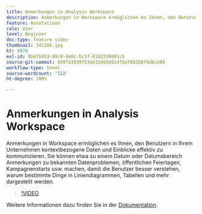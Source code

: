 ```yaml
---
title: Anmerkungen in Analysis Workspace
description: Anmerkungen in Workspace ermöglichen es Ihnen, den Benutzern in Ihrem Unternehmen kontextbezogene Daten und Einblicke effektiv zu kommunizieren. Sie können etwa zu einem Datum oder Datumsbereich Anmerkungen zu bekannten Datenproblemen, öffentlichen Feiertagen, Kampagnenstarts usw. machen, damit die Benutzer besser verstehen, warum bestimmte Dinge in Liniendiagrammen, Tabellen und mehr dargestellt werden.
feature: Annotations
role: User
level: Beginner
doc-type: feature video
thumbnail: 341266.jpg
kt: 9978
exl-id: 9b67b953-80c0-4a0c-bc57-8183338691c5
source-git-commit: 6997a3939f53de32605d814f0a788288f9d6cb90
workflow-type: tm+mt
source-wordcount: '122'
ht-degree: 100%

---
```


# Anmerkungen in Analysis Workspace

Anmerkungen in Workspace ermöglichen es Ihnen, den Benutzern in Ihrem Unternehmen kontextbezogene Daten und Einblicke effektiv zu kommunizieren. Sie können etwa zu einem Datum oder Datumsbereich Anmerkungen zu bekannten Datenproblemen, öffentlichen Feiertagen, Kampagnenstarts usw. machen, damit die Benutzer besser verstehen, warum bestimmte Dinge in Liniendiagrammen, Tabellen und mehr dargestellt werden.

>[!VIDEO](https://video.tv.adobe.com/v/3409510/?quality=12&learn=on&captions=ger)

Weitere Informationen dazu finden Sie in der [Dokumentation](https://experienceleague.adobe.com/docs/analytics/analyze/analysis-workspace/components/annotations/overview.html?lang=de).
